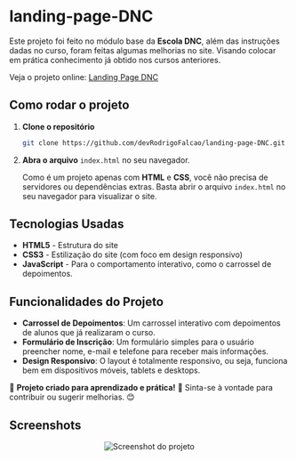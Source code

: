 
# landing-page-DNC

Este projeto foi feito no módulo base da **Escola DNC**, além das instruções dadas no curso, foram feitas algumas melhorias no site.
Visando colocar em prática conhecimento já obtido nos cursos anteriores. 

Veja o projeto online: [Landing Page DNC](https://rodrigo-falcao.github.io/landing-page-DNC/)

## Como rodar o projeto

1. **Clone o repositório**
    ```bash
    git clone https://github.com/devRodrigoFalcao/landing-page-DNC.git
    ```

2. **Abra o arquivo** `index.html` no seu navegador.

    Como é um projeto apenas com **HTML** e **CSS**, você não precisa de servidores ou dependências extras. Basta abrir o arquivo `index.html` no seu navegador para visualizar o site.

## Tecnologias Usadas

- **HTML5** - Estrutura do site
- **CSS3** - Estilização do site (com foco em design responsivo)
- **JavaScript** - Para o comportamento interativo, como o carrossel de depoimentos.

## Funcionalidades do Projeto

- **Carrossel de Depoimentos**: Um carrossel interativo com depoimentos de alunos que já realizaram o curso.
- **Formulário de Inscrição**: Um formulário simples para o usuário preencher nome, e-mail e telefone para receber mais informações.
- **Design Responsivo**: O layout é totalmente responsivo, ou seja, funciona bem em dispositivos móveis, tablets e desktops.

🔹 **Projeto criado para aprendizado e prática!** 🚀 Sinta-se à vontade para contribuir ou sugerir melhorias. 😊

## Screenshots

<p align="center">
  <img src="https://github.com/user-attachments/assets/760e9e64-fea0-493e-8445-322c2cb9796d" alt="Screenshot do projeto">
</p>
